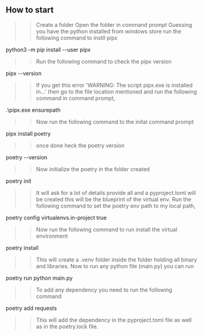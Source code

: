 ## How to start

>> Create a folder
>> Open the folder in command prompt
>> Guessing you have the python installed from windows store run the following command to instll pipx

python3 -m pip install --user pipx

>> Run the following command to check the pipx version 

pipx --version

>> If you get this error 'WARNING: The script pipx.exe is installed in...' then go to the file location mentioned and run the following command in command prompt,

.\pipx.exe ensurepath

>> Now run the following command to the inital command prompt

pipx install poetry

>> once done heck the poetry version 

poetry --version

>> Now initialize the poetry in the folder created 

poetry init

>> It will ask for a lot of details provide all and a pyproject.toml will be created this will be the blueprint of the virtual env. 
>> Run the following command to set the poetry env path to my local path,

poetry config virtualenvs.in-project true

>> Now run the following command to run install the virtual environment

poetry install

>> This will create a .venv folder inside the folder holding all binary and libraries. 
>> Now to run any python file (main.py) you can run 

poetry run python main.py

>> To add any dependency you need to run the following command 

poetry add requests 

>> This will add the dependency in the pyproject.toml file as well as in the poetry.lock file.